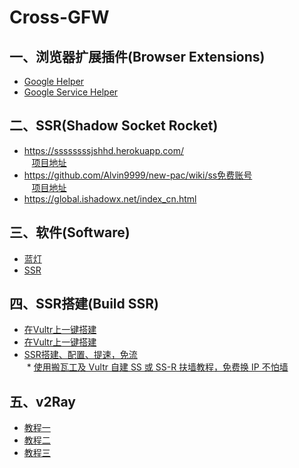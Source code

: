 # Cross-GFW
## 一、浏览器扩展插件(Browser Extensions) 
  * [Google Helper]( http://googlehelper.net)    
  * [Google Service Helper](https://chrome.google.com/webstore/detail/谷歌服务助手/cgncbhnhlkbdieckbbmeppcefokppagh?utm_source=chrome-app-launcher-info-dialog)    
  
## 二、SSR(Shadow Socket Rocket)   
  * https://ssssssssjshhd.herokuapp.com/   
    [项目地址](https://github.com/the0demiurge/ShadowSocksShare-OpenShift)    
  * https://github.com/Alvin9999/new-pac/wiki/ss免费账号    
    [项目地址](https://github.com/Alvin9999/new-pac)   
  * https://global.ishadowx.net/index_cn.html   
  
## 三、软件(Software)  
  * [蓝灯](https://github.com/getlantern/forum)   
  * [SSR](https://www.i5seo.com/windows-mac-ios-android-settings-using-the-ss-ssr-tutorial-client-download/)   
 
## 四、SSR搭建(Build SSR)  
  * [在Vultr上一键搭建](https://freenet.pro/?p=71)   
  * [在Vultr上一键搭建](https://github.com/Alvin9999/new-pac/wiki/自建ss服务器教程)  
  * [SSR搭建、配置、提速，免流](http://blog.csdn.net/weixin_37913827/article/details/78717913)      
  * [使用搬瓦工及 Vultr 自建 SS 或 SS-R 扶墙教程，免费换 IP 不怕墙](http://www.right.com.cn/forum/thread-267152-1-1.html)
## 五、v2Ray    
  * [教程一](https://toutyrater.github.io)                  
  * [教程二](https://www.helup.com/77.html)          
  * [教程三](https://www.v2ray.com/chapter_00/start.html)                 
  
  
